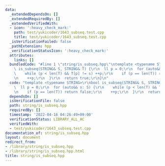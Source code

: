 ```yaml
---
data:
  _extendedDependsOn: []
  _extendedRequiredBy: []
  _extendedVerifiedWith:
  - icon: ':heavy_check_mark:'
    path: test/yukicoder/1643_subseq.test.cpp
    title: test/yukicoder/1643_subseq.test.cpp
  _isVerificationFailed: false
  _pathExtension: hpp
  _verificationStatusIcon: ':heavy_check_mark:'
  attributes:
    links: []
  bundledCode: "#line 1 \"string/is_subseq.hpp\"\ntemplate <typename STRING>\r\nbool\
    \ is_subseq(STRING& S, STRING& T) {\r\n  ll p = 0;\r\n  for (auto&& s: S) {\r\n\
    \    while (p < len(T) && T[p] != s) ++p;\r\n    if (p == len(T)) return false;\r\
    \n    ++p;\r\n  }\r\n  return true;\r\n}\n"
  code: "template <typename STRING>\r\nbool is_subseq(STRING& S, STRING& T) {\r\n\
    \  ll p = 0;\r\n  for (auto&& s: S) {\r\n    while (p < len(T) && T[p] != s) ++p;\r\
    \n    if (p == len(T)) return false;\r\n    ++p;\r\n  }\r\n  return true;\r\n}"
  dependsOn: []
  isVerificationFile: false
  path: string/is_subseq.hpp
  requiredBy: []
  timestamp: '2022-04-16 04:26:49+09:00'
  verificationStatus: LIBRARY_ALL_AC
  verifiedWith:
  - test/yukicoder/1643_subseq.test.cpp
documentation_of: string/is_subseq.hpp
layout: document
redirect_from:
- /library/string/is_subseq.hpp
- /library/string/is_subseq.hpp.html
title: string/is_subseq.hpp
---
```

